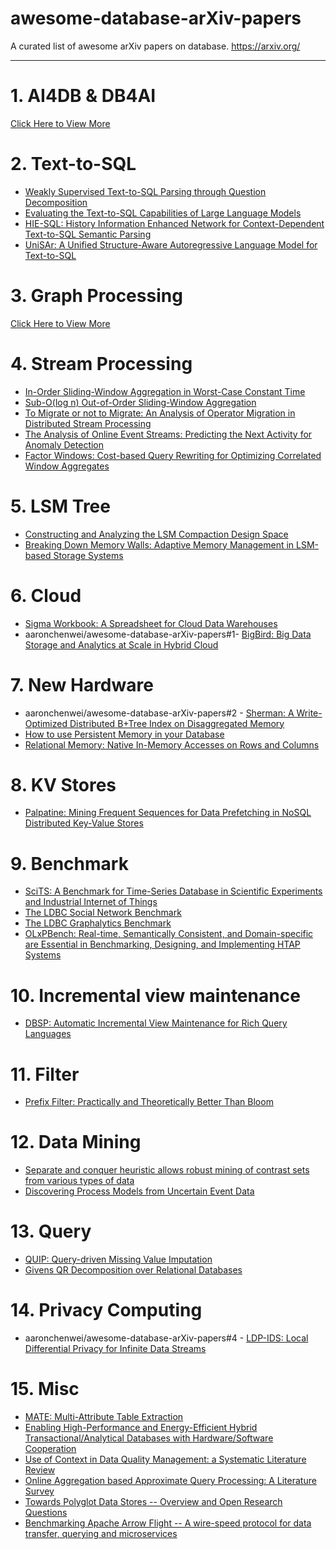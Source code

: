 <!-- prettier-ignore-start -->
<!-- omit in toc -->
# awesome-database-arXiv-papers
<!-- prettier-ignore-end -->

A curated list of awesome arXiv papers on database. https://arxiv.org/

---

# 1. AI4DB & DB4AI

[Click Here to View More](AI4DB&DB4AI/README.md)

# 2. Text-to-SQL

- [Weakly Supervised Text-to-SQL Parsing through Question Decomposition](https://arxiv.org/abs/2112.06311)
- [Evaluating the Text-to-SQL Capabilities of Large Language Models](https://arxiv.org/abs/2204.00498)
- [HIE-SQL: History Information Enhanced Network for Context-Dependent Text-to-SQL Semantic Parsing](https://arxiv.org/abs/2203.07376)
- [UniSAr: A Unified Structure-Aware Autoregressive Language Model for Text-to-SQL](https://arxiv.org/abs/2203.07781)

# 3. Graph Processing

[Click Here to View More](Graph/README.md)

# 4. Stream Processing

- [In-Order Sliding-Window Aggregation in Worst-Case Constant Time](https://arxiv.org/abs/2009.13768)
- [Sub-O(log n) Out-of-Order Sliding-Window Aggregation](https://arxiv.org/abs/2009.13768)
- [To Migrate or not to Migrate: An Analysis of Operator Migration in Distributed Stream Processing](https://arxiv.org/abs/2203.03501)
- [The Analysis of Online Event Streams: Predicting the Next Activity for Anomaly Detection](https://arxiv.org/abs/2203.09619)
- [Factor Windows: Cost-based Query Rewriting for Optimizing Correlated Window Aggregates](https://arxiv.org/abs/2008.12379)

# 5. LSM Tree

- [Constructing and Analyzing the LSM Compaction Design Space](https://arxiv.org/abs/2202.04522)
- [Breaking Down Memory Walls: Adaptive Memory Management in LSM-based Storage Systems](https://arxiv.org/abs/2004.10360)

# 6. Cloud

- [Sigma Workbook: A Spreadsheet for Cloud Data Warehouses](https://arxiv.org/abs/2204.03128)
- aaronchenwei/awesome-database-arXiv-papers#1- [BigBird: Big Data Storage and Analytics at Scale in Hybrid Cloud](https://arxiv.org/abs/2203.11472)

# 7. New Hardware

- aaronchenwei/awesome-database-arXiv-papers#2 - [Sherman: A Write-Optimized Distributed B+Tree Index on Disaggregated Memory](https://arxiv.org/abs/2112.07320)
- [How to use Persistent Memory in your Database](https://arxiv.org/abs/2112.00425)
- [Relational Memory: Native In-Memory Accesses on Rows and Columns](https://arxiv.org/abs/2109.14349)

# 8. KV Stores

- [Palpatine: Mining Frequent Sequences for Data Prefetching in NoSQL Distributed Key-Value Stores](https://arxiv.org/abs/2002.00215)

# 9. Benchmark

- [SciTS: A Benchmark for Time-Series Database in Scientific Experiments and Industrial Internet of Things](https://arxiv.org/abs/2204.09795)
- [The LDBC Social Network Benchmark](https://arxiv.org/abs/2001.02299)
- [The LDBC Graphalytics Benchmark](https://arxiv.org/abs/2011.15028)
- [OLxPBench: Real-time, Semantically Consistent, and Domain-specific are Essential in Benchmarking, Designing, and Implementing HTAP Systems](https://arxiv.org/abs/2203.16095)

# 10. Incremental view maintenance

- [DBSP: Automatic Incremental View Maintenance for Rich Query Languages](https://arxiv.org/abs/2203.16684)

# 11. Filter

- [Prefix Filter: Practically and Theoretically Better Than Bloom](https://arxiv.org/abs/2203.17139)

# 12. Data Mining

- [Separate and conquer heuristic allows robust mining of contrast sets from various types of data](https://arxiv.org/abs/2204.00497)
- [Discovering Process Models from Uncertain Event Data](https://arxiv.org/abs/1909.11567)

# 13. Query

- [QUIP: Query-driven Missing Value Imputation](https://arxiv.org/abs/2204.00108)
- [Givens QR Decomposition over Relational Databases](https://arxiv.org/abs/2204.00525)

# 14. Privacy Computing

- aaronchenwei/awesome-database-arXiv-papers#4 - [LDP-IDS: Local Differential Privacy for Infinite Data Streams](https://arxiv.org/abs/2204.00526)

# 15. Misc

- [MATE: Multi-Attribute Table Extraction](https://arxiv.org/abs/2110.00318)
- [Enabling High-Performance and Energy-Efficient Hybrid Transactional/Analytical Databases with Hardware/Software Cooperation](https://arxiv.org/abs/2204.11275)
- [Use of Context in Data Quality Management: a Systematic Literature Review](https://arxiv.org/abs/2204.10655)
- [Online Aggregation based Approximate Query Processing: A Literature Survey](https://arxiv.org/abs/2204.07125)
- [Towards Polyglot Data Stores -- Overview and Open Research Questions](https://arxiv.org/abs/2204.05779)
- [Benchmarking Apache Arrow Flight -- A wire-speed protocol for data transfer, querying and microservices](https://arxiv.org/abs/2204.03032)
